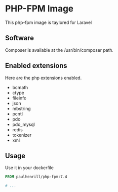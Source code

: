 # PHP-FPM Image

This php-fpm image is taylored for Laravel

## Software

Composer is available at the /usr/bin/composer path.

## Enabled extensions

Here are the php extensions enabled.

- bcmath
- ctype
- fileinfo
- json
- mbstring
- pcntl
- pdo
- pdo_mysql
- redis
- tokenizer
- xml

## Usage

Use it in your dockerfile

```dockerfile
FROM paulhenrill/php-fpm:7.4

# ...
```
